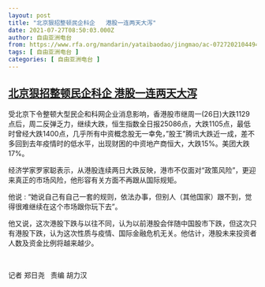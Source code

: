```yaml
---
layout: post
title: "北京狠招整顿民企科企   港股一连两天大泻"
date: 2021-07-27T08:50:03.000Z
author: 自由亚洲电台
from: https://www.rfa.org/mandarin/yataibaodao/jingmao/ac-07272021044949.html
tags: [ 自由亚洲电台 ]
categories: [ 自由亚洲电台 ]
---
```

<!--1627375803000-->
[北京狠招整顿民企科企   港股一连两天大泻](https://www.rfa.org/mandarin/yataibaodao/jingmao/ac-07272021044949.html)
------

<div>
<p>受北京下令整顿大型民企和科网企业消息影响，香港股市继周一(26日)大跌1129<span>点后，</span>周二反弹乏力，继续大跌，恒生指数全日报25086点，大跌1105点，最低时曾经大跌1400点，几乎所有中资概念股无一幸免，”股王”腾讯大跌近一成，差不多回到去年疫情时的低水平，出现财困的中资地产商恒大，大跌15%。美团大跌17%。</p><p>经济学家罗家聪表示，从港股连续两日大跌反映，港市不仅面对“政策风险”，更迎来真正的市场风险，他形容有关方面不再跟从国际规矩。</p><p>他说 : “她说自己有自己一套的规则，依法办事，但别人（其他国家）跟不到，觉得很难继续在这个市场跟你玩下去”。</p><p>他又说，这次港股下跌与以往不同，认为以前港股会伴随中国股市下跌，但这次只有港股下跌，认为这次性质与疫情、国际金融危机无关。他估计，港股未来投资者人数及资金比例将越来越少。</p><p> </p><p>记者 郑日尧   责编 胡力汉</p>
</div>
